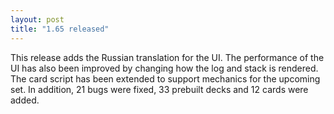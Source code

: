 ```yaml
---
layout: post
title: "1.65 released"
---
```


This release adds the Russian translation for the UI. The performance of the UI
has also been improved by changing how the log and stack is rendered. The card
script has been extended to support mechanics for the upcoming set.  In
addition, 21 bugs were fixed, 33 prebuilt decks and 12 cards were added.
